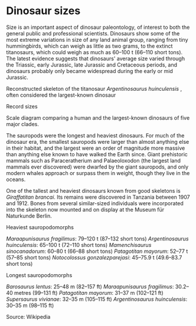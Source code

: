 # Dinosaur sizes

Size is an important aspect of dinosaur paleontology, of interest to both the general public and professional scientists. Dinosaurs show some of the most extreme variations in size of any land animal group, ranging from tiny hummingbirds, which can weigh as little as two grams, to the extinct titanosaurs, which could weigh as much as 60–100 t (66–110 short tons). The latest evidence suggests that dinosaurs' average size varied through the Triassic, early Jurassic, late Jurassic and Cretaceous periods, and dinosaurs probably only became widespread during the early or mid Jurassic.


Reconstructed skeleton of the titanosaur *Argentinosaurus huinculensis* , often considered the largest-known dinosaur

Record sizes

Scale diagram comparing a human and the largest-known dinosaurs of five major clades.

The sauropods were the longest and heaviest dinosaurs. For much of the dinosaur era, the smallest sauropods were larger than almost anything else in their habitat, and the largest were an order of magnitude more massive than anything else known to have walked the Earth since. Giant prehistoric mammals such as Paraceratherium and Palaeoloxodon (the largest land mammals ever discovered) were dwarfed by the giant sauropods, and only modern whales approach or surpass them in weight, though they live in the oceans.

One of the tallest and heaviest dinosaurs known from good skeletons is *Giraffatitan brancai*. Its remains were discovered in Tanzania between 1907 and 1912. Bones from several similar-sized individuals were incorporated into the skeleton now mounted and on display at the Museum für Naturkunde Berlin.

Heaviest sauropodomorphs

*Maraapunisaurus fragilimus*: 79–120 t (87–132 short tons)
*Argentinosaurus huinculensis*: 65–100 t (72–110 short tons)
*Mamenchisaurus sinocanadorum*: 60–80 t (66–88 short tons)
*Patagotitan mayorum*: 52–77 t (57–85 short tons)
*Notocolossus gonzalezparejasi*: 45–75.9 t (49.6–83.7 short tons)

Longest sauropodomorphs

*Barosaurus lentus*: 25–48 m (82–157 ft)
*Maraapunisaurus fragilimus*: 30.2–40 metres (99–131 ft)
*Patagotitan mayorum*: 31–37 m (102–121 ft)
*Supersaurus vivianae*: 32–35 m (105–115 ft)
*Argentinosaurus huinculensis*: 30–35 m (98–115 ft)

Source: Wikipedia
